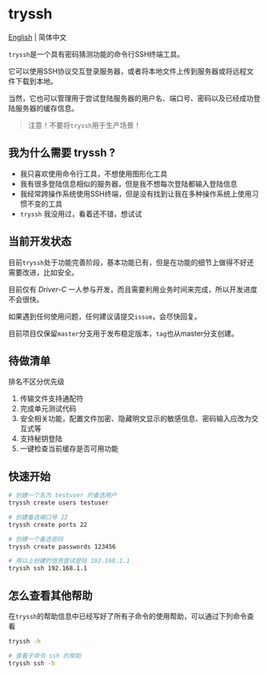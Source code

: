 # tryssh

[English](README.md) | 简体中文

`tryssh`是一个具有密码猜测功能的命令行SSH终端工具。

它可以使用SSH协议交互登录服务器，或者将本地文件上传到服务器或将远程文件下载到本地。

当然，它也可以管理用于尝试登陆服务器的用户名、端口号、密码以及已经成功登陆服务器的缓存信息。

> 注意！不要将`tryssh`用于生产场景！

## 我为什么需要 tryssh ?

* 我只喜欢使用命令行工具，不想使用图形化工具
* 我有很多登陆信息相似的服务器，但是我不想每次登陆都输入登陆信息
* 我经常跨操作系统使用SSH终端，但是没有找到让我在多种操作系统上使用习惯不变的工具
* `tryssh` 我没用过，看着还不错，想试试

## 当前开发状态

目前`tryssh`处于功能完善阶段，基本功能已有，但是在功能的细节上做得不好还需要改进，比如安全。

目前仅有 *Driver-C* 一人参与开发，而且需要利用业务时间来完成，所以开发进度不会很快。

如果遇到任何使用问题，任何建议请提交`issue`，会尽快回复。

目前项目仅保留`master`分支用于发布稳定版本，`tag`也从master分支创建。

## 待做清单

排名不区分优先级

1. 传输文件支持通配符
2. 完成单元测试代码
3. 安全相关功能，配置文件加密、隐藏明文显示的敏感信息、密码输入应改为交互式等
4. 支持秘钥登陆
5. 一键检查当前缓存是否可用功能

## 快速开始

```bash
# 创建一个名为 testuser 的备选用户
tryssh create users testuser

# 创建备选端口号 22
tryssh create ports 22

# 创建一个备选密码
tryssh create passwords 123456

# 用以上创建的信息尝试登陆 192.168.1.1
tryssh ssh 192.168.1.1
```

## 怎么查看其他帮助

在`tryssh`的帮助信息中已经写好了所有子命令的使用帮助，可以通过下列命令查看

```bash
tryssh -h

# 查看子命令 ssh 的帮助
tryssh ssh -h
```
